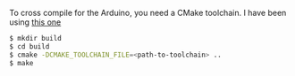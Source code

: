 
To cross compile for the Arduino, you need a CMake toolchain.
I have been using [this one](http://github.com/altexdim/arduino-cmake)

```bash
$ mkdir build
$ cd build
$ cmake -DCMAKE_TOOLCHAIN_FILE=<path-to-toolchain> ..
$ make
```
